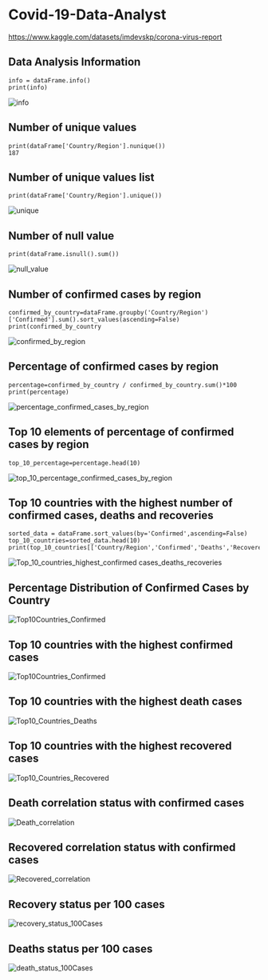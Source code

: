 # Covid-19-Data-Analyst
https://www.kaggle.com/datasets/imdevskp/corona-virus-report

## Data Analysis Information
```
info = dataFrame.info()
print(info)
```
![info](Graphic_Analysis_Results/Info.png)

## Number of unique values
```
print(dataFrame['Country/Region'].nunique())
187
```
## Number of unique values list
```
print(dataFrame['Country/Region'].unique())
```
![unique](Graphic_Analysis_Results/number_of_unique.png)

## Number of null value
```
print(dataFrame.isnull().sum())
```
![null_value](Graphic_Analysis_Results/Number_of_null_value.png)

## Number of confirmed cases by region
```
confirmed_by_country=dataFrame.groupby('Country/Region')['Confirmed'].sum().sort_values(ascending=False)
print(confirmed_by_country
```
![confirmed_by_region](Graphic_Analysis_Results/Number_of_confirmed_case_by_region.png)

## Percentage of confirmed cases by region
```
percentage=confirmed_by_country / confirmed_by_country.sum()*100
print(percentage)
```
![percentage_confirmed_cases_by_region](Graphic_Analysis_Results/Percentage_of_confirmed_cases_by_region.png)

## Top 10 elements of percentage of confirmed cases by region
```
top_10_percentage=percentage.head(10)
```
![top_10_percentage_confirmed_cases_by_region](Graphic_Analysis_Results/Top_10_percentage_confirmed_cases_by_region.png)

## Top 10 countries with the highest number of confirmed cases, deaths and recoveries
```
sorted_data = dataFrame.sort_values(by='Confirmed',ascending=False)
top_10_countries=sorted_data.head(10)
print(top_10_countries[['Country/Region','Confirmed','Deaths','Recovered']])
```
![Top_10_countries_highest_confirmed cases_deaths_recoveries](Graphic_Analysis_Results/Top_10_countries_highest_confirmed_cases_deaths_recoveries.png)

## Percentage Distribution of Confirmed Cases by Country
![Top10Countries_Confirmed](Graphic_Analysis_Results/Top10_Countries_Confirmed_Pie_Chart.png)

## Top 10 countries with the highest confirmed cases
![Top10Countries_Confirmed](Graphic_Analysis_Results/Top10_Countries_Confirmed.png)

## Top 10 countries with the highest death cases
![Top10_Countries_Deaths](Graphic_Analysis_Results/Top10_Countries_Deaths.png)

## Top 10 countries with the highest recovered cases
![Top10_Countries_Recovered](Graphic_Analysis_Results/Top10_Countries_Recovered.png)

## Death correlation status with confirmed cases
![Death_correlation](Graphic_Analysis_Results/Confirmed_Death_Correlation.png)

## Recovered correlation status with confirmed cases
![Recovered_correlation](Graphic_Analysis_Results/Confirmed_Recovered_Correlation.png)

## Recovery status per 100 cases
![recovery_status_100Cases](Graphic_Analysis_Results/Recovery_status_per_100_cases.png)

## Deaths status per 100 cases
![death_status_100Cases](Graphic_Analysis_Results/Deaths_status_per_100_cases.png)





